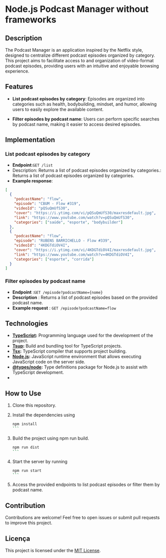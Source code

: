 # Node.js Podcast Manager without frameworks

## Description

The Podcast Manager is an application inspired by the Netflix style, designed to centralize different podcast episodes organized by category. This project aims to facilitate access to and organization of video-format podcast episodes, providing users with an intuitive and enjoyable browsing experience.

## Features

- **List podcast episodes by category**: Episodes are organized into categories such as health, bodybuilding, mindset, and humor, allowing users to easily explore the available content.

- **Filter episodes by podcast name**: Users can perform specific searches by podcast name, making it easier to access desired episodes.

## Implementation

### List podcast episodes by category

- **Endpoint**:`GET /list`
- Description: Returns a list of podcast episodes organized by categories.: Returns a list of podcast episodes organized by categories.
- **Example response**:

```json
[
  {
    "podcastName": "flow",
    "episode": "CBUM - Flow #319",
    "videoId": "pQSuQmUfS30",
    "cover": "https://i.ytimg.com/vi/pQSuQmUfS30/maxresdefault.jpg",
    "link": "https://www.youtube.com/watch?v=pQSuQmUfS30",
    "categories": ["saúde", "esporte", "bodybuilder"]
  },
  {
    "podcastName": "flow",
    "episode": "RUBENS BARRICHELLO - Flow #339",
    "videoId": "4KDGTdiOV4I",
    "cover": "https://i.ytimg.com/vi/4KDGTdiOV4I/maxresdefault.jpg",
    "link": "https://www.youtube.com/watch?v=4KDGTdiOV4I",
    "categories": ["esporte", "corrida"]
  }
]
```

### Filter episodes by podcast name

- **Endpoint** :`GET /episode?podcastName={nome}`
- **Description** : Returns a list of podcast episodes based on the provided podcast name.
- **Example request** : `GET /episode?podcastName=flow`

## Technologies 

- **[TypeScript](https://www.typescriptlang.org/):** Programming language used for the development of the project.
- **[Tsup](https://github.com/egoist/tsup):** Build and bundling tool for TypeScript projects.
- **[Tsx](https://github.com/egoist/tsx):** TypeScript compiler that supports project building.
- **[Node.js](https://nodejs.org/):** JavaScript runtime environment that allows executing JavaScript code on the server side.
- **[@types/node](https://www.npmjs.com/package/@types/node):** Type definitions package for Node.js to assist with TypeScript development.
- 
## How to Use

1. Clone this repository.
   
2. Install the dependencies using 
   ````bash
   npm install
   ```
   
3. Build the project using npm run build.
   ````bash
   npm run dist
   ```
4. Start the server by running
    ````bash
   npm run start
   ```
   
5. Access the provided endpoints to list podcast episodes or filter them by podcast name.

## Contribution

Contributions are welcome! Feel free to open issues or submit pull requests to improve this project.

## Licença

This project is licensed under the [MIT License](LICENSE).